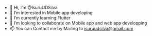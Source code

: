 - 👋 Hi, I’m @IsuruUDSilva
- 👀 I’m interested in Mobile app developing
- 🌱 I’m currently learning Flutter
- 💞️ I’m looking to collaborate on Mobile app and web app developping
- 📫 You can Contact me by Mailing to isuruudsilva@gmail.com

